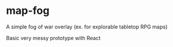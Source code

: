 # map-fog
A simple fog of war overlay (ex. for explorable tabletop RPG maps)

Basic very messy prototype with React
